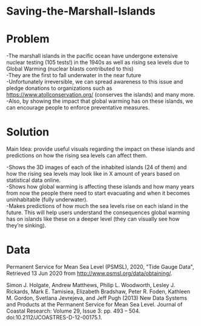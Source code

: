 # Saving-the-Marshall-Islands

# Problem
-The marshall islands in the pacific ocean have undergone extensive nuclear testing (105 tests!)  in the 1940s as well as rising sea levels due to Global Warming (nuclear blasts contributed to this) <br />
-They are the first to fall underwater in the near future <br />
-Unfortunately irreversible, we can spread awareness to this issue and pledge donations to organizations such as https://www.atollconservation.org/ (conserves the islands) and many more. <br />
-Also, by showing the impact that global warming has on these islands, we can encourage people to enforce preventative measures. <br />

# Solution
Main Idea: provide useful visuals regarding the impact on these islands and predictions on how the rising sea levels can affect them. <br />

-Shows the 3D images of each of the inhabited islands (24 of them) and how the rising sea levels may look like in X amount of years based on statistical data online.<br />
-Shows how global warming is affecting these islands and how many years from now the people there need to start evacuating and when it becomes uninhabitable (fully underwater).<br />
-Makes predictions of how much the sea levels rise on each island in the future. This will help users understand the consequences global warming has on islands like these on a deeper level (they can visually see how they’re sinking).<br />

# Data 
Permanent Service for Mean Sea Level (PSMSL), 2020, "Tide Gauge Data", <br />
Retrieved 13 Jun 2020 from http://www.psmsl.org/data/obtaining/. <br />

Simon J. Holgate, Andrew Matthews, Philip L. Woodworth, Lesley J. Rickards, 
Mark E. Tamisiea, Elizabeth Bradshaw, Peter R. Foden, Kathleen M. Gordon,
Svetlana Jevrejeva, and Jeff Pugh (2013) New Data Systems and Products at the
Permanent Service for Mean Sea Level. Journal of Coastal Research: Volume 29,
Issue 3: pp. 493 – 504.  doi:10.2112/JCOASTRES-D-12-00175.1.
